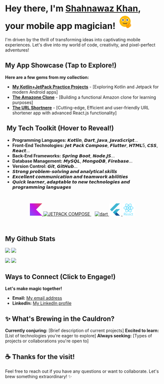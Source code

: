 #  Hey there, I'm <a  href="https://www.linkedin.com/in/shahnawaz-khan-197052162/">Shahnawaz Khan</a>, your mobile app magician! <img src="hii.gif" width="50px" height="50px">


I'm driven by the thrill of transforming ideas into captivating mobile experiences. Let's dive into my world of code, creativity, and pixel-perfect adventures!



##  My App Showcase (Tap to Explore!)

**Here are a few gems from my collection:**

* **[My Kotlin+JetPack Practice Projects](https://github.com/Shahnawazk7944/Android_JetPack_Compose_Practice_Projects)** - [Exploring Kotlin and Jetpack for modern Android apps]
* **[The Amazone Clone](https://github.com/Shahnawazk7944/Amazon_Clone_Flutter_Node_MongoDB)** - [Building a functional Amazon clone for learning purposes]
* **[The URL Shortnere](https://github.com/Shahnawazk7944/URL_Shortnere_Using_React_and_Firebase)** - [Cutting-edge, Efficient and user-friendly URL shortener app with advanced React.js functionality]

## ️ My Tech Toolkit (Hover to Reveal!)

* **Programming Languages:** 𝙆𝙤𝙩𝙡𝙞𝙣, 𝘿𝙖𝙧𝙩, 𝙅𝙖𝙫𝙖, 𝙅𝙖𝙫𝙖𝙎𝙘𝙧𝙞𝙥𝙩...
* **Front-End Technologies:** 𝙅𝙚𝙩 𝙋𝙖𝙘𝙠 𝘾𝙤𝙢𝙥𝙤𝙨𝙚, 𝙁𝙡𝙪𝙩𝙩𝙚𝙧, 𝙃𝙏𝙈𝙇5, 𝘾𝙎𝙎, 𝙍𝙚𝙖𝙘𝙩...
* **Back-End Frameworks:** 𝙎𝙥𝙧𝙞𝙣𝙜 𝘽𝙤𝙤𝙩, 𝙉𝙤𝙙𝙚.𝙅𝙎...
* **Database Management:** 𝙈𝙮𝙎𝙌𝙇, 𝙈𝙤𝙣𝙜𝙤𝘿𝘽, 𝙁𝙞𝙧𝙚𝙗𝙖𝙨𝙚...
* **Version Control:** 𝙂𝙞𝙩, 𝙂𝙞𝙩𝙃𝙪𝙗...
* **𝙎𝙩𝙧𝙤𝙣𝙜 𝙥𝙧𝙤𝙗𝙡𝙚𝙢-𝙨𝙤𝙡𝙫𝙞𝙣𝙜 𝙖𝙣𝙙 𝙖𝙣𝙖𝙡𝙮𝙩𝙞𝙘𝙖𝙡 𝙨𝙠𝙞𝙡𝙡𝙨**
* **𝙀𝙭𝙘𝙚𝙡𝙡𝙚𝙣𝙩 𝙘𝙤𝙢𝙢𝙪𝙣𝙞𝙘𝙖𝙩𝙞𝙤𝙣 𝙖𝙣𝙙 𝙩𝙚𝙖𝙢𝙬𝙤𝙧𝙠 𝙖𝙗𝙞𝙡𝙞𝙩𝙞𝙚𝙨**
* **𝙌𝙪𝙞𝙘𝙠 𝙡𝙚𝙖𝙧𝙣𝙚𝙧, 𝙖𝙙𝙖𝙥𝙩𝙖𝙗𝙡𝙚 𝙩𝙤 𝙣𝙚𝙬 𝙩𝙚𝙘𝙝𝙣𝙤𝙡𝙤𝙜𝙞𝙚𝙨 𝙖𝙣𝙙 𝙥𝙧𝙤𝙜𝙧𝙖𝙢𝙢𝙞𝙣𝙜 𝙡𝙖𝙣𝙜𝙪𝙖𝙜𝙚𝙨**


<br/>
<p align="center">
<!-- App Development -->
  <a href="https://kotlinlang.org/" target="_blank" rel="noreferrer">
    <img src="https://raw.githubusercontent.com/github/explore/4479d2a2c854198cb00160f8593519c14dc3b905/topics/kotlin/kotlin.png?size=48" alt="kotlin" width="40" height="40"/>
  </a>
   <a href="https://kotlinlang.org/" target="_blank" rel="noreferrer">
    <img src="https://3.bp.blogspot.com/-VVp3WvJvl84/X0Vu6EjYqDI/AAAAAAAAPjU/ZOMKiUlgfg8ok8DY8Hc-ocOvGdB0z86AgCLcBGAsYHQ/s1600/jetpack%2Bcompose%2Bicon_RGB.png" alt="JETPACK COMPOSE" width="40" height="40"/>
  </a>&nbsp;&nbsp;
  <a href="https://dart.dev/" target="_blank" rel="noreferrer">
    <img src="https://upload.wikimedia.org/wikipedia/commons/7/7e/Dart-logo.png" alt="dart" width="40" height="40"/>
  </a>
  <a href="https://flutter.dev/" target="_blank" rel="noreferrer">
    <img src="https://raw.githubusercontent.com/devicons/devicon/master/icons/flutter/flutter-original.svg" alt="flutter" width="40" height="40"/>
  </a>

  
  <!-- Web Development -->
  <a href="https://reactjs.org/" target="_blank" rel="noreferrer">
    <img src="https://raw.githubusercontent.com/devicons/devicon/master/icons/react/react-original-wordmark.svg" alt="react" width="40" height="40"/>
  </a>
</p><br/>

## My Github Stats
![](https://github-readme-streak-stats.herokuapp.com/?user=Shahnawazk7944&theme=github_dark_dimmed&hide_border=true)
![](https://github-readme-stats.vercel.app/api?username=Shahnawazk7944&theme=github_dark_dimmed&hide_border=true&include_all_commits=false&count_private=false)<br/>

![](https://github-readme-stats.vercel.app/api/top-langs/?username=Shahnawazk7944&theme=github_dark_dimmed&hide_border=true&include_all_commits=false&count_private=false&layout=compact)
![](https://github-profile-trophy.vercel.app/?username=Shahnawazk7944&theme=github_dark_dimmed&no-frame=true&no-bg=false&margin-w=10)


##  Ways to Connect (Click to Engage!)

**Let's make magic together!**

* **Email:** [My email address](mailto:shahnawazkhan238200@gmail.com)
* **LinkedIn:** [My LinkedIn profile](https://www.linkedin.com/in/shahnawaz-khan-197052162/)

## ✨ What's Brewing in the Cauldron?

**Currently conjuring:** [Brief description of current projects]
**Excited to learn:** [List of technologies you're eager to explore]
**Always seeking:** [Types of projects or collaborations you're open to]

## ☕️ Thanks for the visit! 

Feel free to reach out if you have any questions or want to collaborate. Let's brew something extraordinary! ✨
